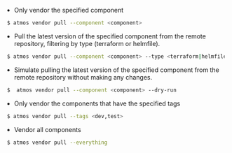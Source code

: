 - Only vendor the specified component

```bash
 $ atmos vendor pull --component <component>
```

- Pull the latest version of the specified component from the remote repository, filtering by type (terraform or helmfile).

```bash
 $ atmos vendor pull --component <component> --type <terraform|helmfile>
```

- Simulate pulling the latest version of the specified component from the remote repository without making any changes.

```bash
 $  atmos vendor pull --component <component> --dry-run
```

- Only vendor the components that have the specified tags

```bash
 $ atmos vendor pull --tags <dev,test>
```

- Vendor all components

```bash
 $ atmos vendor pull --everything
```